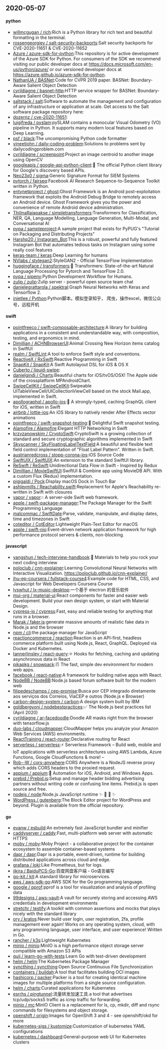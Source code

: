## 2020-05-07

#### python
* [willmcgugan / rich](https://github.com/willmcgugan/rich):Rich is a Python library for rich text and beautiful formatting in the terminal.
* [rossengeorgiev / salt-security-backports](https://github.com/rossengeorgiev/salt-security-backports):Salt security backports for CVE-2020-11651 & CVE-2020-11652
* [Azure / azure-sdk-for-python](https://github.com/Azure/azure-sdk-for-python):This repository is for active development of the Azure SDK for Python. For consumers of the SDK we recommend visiting our public developer docs at https://docs.microsoft.com/en-us/python/azure/ or our versioned developer docs at https://azure.github.io/azure-sdk-for-python.
* [NathanUA / BASNet](https://github.com/NathanUA/BASNet):Code for CVPR 2019 paper. BASNet: Boundary-Aware Salient Object Detection
* [cyrildiagne / basnet-http](https://github.com/cyrildiagne/basnet-http):HTTP service wrapper for BASNet: Boundary-Aware Salient Object Detection
* [saltstack / salt](https://github.com/saltstack/salt):Software to automate the management and configuration of any infrastructure or application at scale. Get access to the Salt software package repository here:
* [dozernz / cve-2020-11651](https://github.com/dozernz/cve-2020-11651):
* [luigifreda / pyslam](https://github.com/luigifreda/pyslam):pySLAM contains a monocular Visual Odometry (VO) pipeline in Python. It supports many modern local features based on Deep Learning.
* [psf / black](https://github.com/psf/black):The uncompromising Python code formatter
* [vineetjohn / daily-coding-problem](https://github.com/vineetjohn/daily-coding-problem):Solutions to problems sent by dailycodingproblem.com
* [cyrildiagne / screenpoint](https://github.com/cyrildiagne/screenpoint):Project an image centroid to another image using OpenCV
* [googleapis / google-api-python-client](https://github.com/googleapis/google-api-python-client):🐍
The official Python client library for Google's discovery based APIs.
* [Neo23x0 / sigma](https://github.com/Neo23x0/sigma):Generic Signature Format for SIEM Systems
* [pytorch / fairseq](https://github.com/pytorch/fairseq):Facebook AI Research Sequence-to-Sequence Toolkit written in Python.
* [entynetproject / ghost](https://github.com/entynetproject/ghost):Ghost Framework is an Android post-exploitation framework that exploits the Android Debug Bridge to remotely access an Android device. Ghost Framework gives you the power and convenience of remote Android device administration.
* [ThilinaRajapakse / simpletransformers](https://github.com/ThilinaRajapakse/simpletransformers):Transformers for Classification, NER, QA, Language Modelling, Language Generation, Multi-Modal, and Conversational AI
* [pypa / sampleproject](https://github.com/pypa/sampleproject):A sample project that exists for PyPUG's "Tutorial on Packaging and Distributing Projects"
* [Harshp20 / Instagram_Bot](https://github.com/Harshp20/Instagram_Bot):This is a robust, powerful and fully featured Instagram Bot that automates tedious tasks on Instagram using some really cool features
* [keras-team / keras](https://github.com/keras-team/keras):Deep Learning for humans
* [NVlabs / stylegan2](https://github.com/NVlabs/stylegan2):StyleGAN2 - Official TensorFlow Implementation
* [huggingface / transformers](https://github.com/huggingface/transformers):🤗
Transformers: State-of-the-art Natural Language Processing for Pytorch and TensorFlow 2.0.
* [pypa / pipenv](https://github.com/pypa/pipenv):Python Development Workflow for Humans.
* [zulip / zulip](https://github.com/zulip/zulip):Zulip server - powerful open source team chat
* [danielegrattarola / spektral](https://github.com/danielegrattarola/spektral):Graph Neural Networks with Keras and Tensorflow 2.
* [injetlee / Python](https://github.com/injetlee/Python):Python脚本。模拟登录知乎， 爬虫，操作excel，微信公众号，远程开机

#### swift
* [pointfreeco / swift-composable-architecture](https://github.com/pointfreeco/swift-composable-architecture):A library for building applications in a consistent and understandable way, with composition, testing, and ergonomics in mind.
* [Dimillian / ACHNBrowserUI](https://github.com/Dimillian/ACHNBrowserUI):Animal Crossing New Horizon items catalog in SwiftUI
* [realm / SwiftLint](https://github.com/realm/SwiftLint):A tool to enforce Swift style and conventions.
* [ReactiveX / RxSwift](https://github.com/ReactiveX/RxSwift):Reactive Programming in Swift
* [SnapKit / SnapKit](https://github.com/SnapKit/SnapKit):A Swift Autolayout DSL for iOS & OS X
* [Cuberto / liquid-swipe](https://github.com/Cuberto/liquid-swipe):
* [danielgindi / Charts](https://github.com/danielgindi/Charts):Beautiful charts for iOS/tvOS/OSX! The Apple side of the crossplatform MPAndroidChart.
* [SwipeCellKit / SwipeCellKit](https://github.com/SwipeCellKit/SwipeCellKit):Swipeable UITableViewCell/UICollectionViewCell based on the stock Mail.app, implemented in Swift.
* [apollographql / apollo-ios](https://github.com/apollographql/apollo-ios):📱
A strongly-typed, caching GraphQL client for iOS, written in Swift
* [airbnb / lottie-ios](https://github.com/airbnb/lottie-ios):An iOS library to natively render After Effects vector animations
* [pointfreeco / swift-snapshot-testing](https://github.com/pointfreeco/swift-snapshot-testing):📸
Delightful Swift snapshot testing.
* [Alamofire / Alamofire](https://github.com/Alamofire/Alamofire):Elegant HTTP Networking in Swift
* [krzyzanowskim / CryptoSwift](https://github.com/krzyzanowskim/CryptoSwift):CryptoSwift is a growing collection of standard and secure cryptographic algorithms implemented in Swift
* [Skyscanner / SkyFloatingLabelTextField](https://github.com/Skyscanner/SkyFloatingLabelTextField):A beautiful and flexible text field control implementation of "Float Label Pattern". Written in Swift.
* [austrianredcross / stopp-corona-ios](https://github.com/austrianredcross/stopp-corona-ios):iOS Source Code
* [SwiftUIX / SwiftUIX](https://github.com/SwiftUIX/SwiftUIX):An extension to the standard SwiftUI library.
* [ReSwift / ReSwift](https://github.com/ReSwift/ReSwift):Unidirectional Data Flow in Swift - Inspired by Redux
* [Dimillian / MovieSwiftUI](https://github.com/Dimillian/MovieSwiftUI):SwiftUI & Combine app using MovieDB API. With a custom Flux (Redux) implementation.
* [pigigaldi / Pock](https://github.com/pigigaldi/Pock):Display macOS Dock in Touch Bar
* [ashleymills / Reachability.swift](https://github.com/ashleymills/Reachability.swift):Replacement for Apple's Reachability re-written in Swift with closures
* [vapor / vapor](https://github.com/vapor/vapor):💧
A server-side Swift web framework.
* [apple / swift-package-manager](https://github.com/apple/swift-package-manager):The Package Manager for the Swift Programming Language
* [malcommac / SwiftDate](https://github.com/malcommac/SwiftDate):Parse, validate, manipulate, and display dates, time and timezones in Swift
* [coteditor / CotEditor](https://github.com/coteditor/CotEditor):Lightweight Plain-Text Editor for macOS
* [apple / swift-nio](https://github.com/apple/swift-nio):Event-driven network application framework for high performance protocol servers & clients, non-blocking.

#### javascript
* [yangshun / tech-interview-handbook](https://github.com/yangshun/tech-interview-handbook):💯
Materials to help you rock your next coding interview
* [poloclub / cnn-explainer](https://github.com/poloclub/cnn-explainer):Learning Convolutional Neural Networks with Interactive Visualization. https://poloclub.github.io/cnn-explainer/
* [jhu-ep-coursera / fullstack-course4](https://github.com/jhu-ep-coursera/fullstack-course4):Example code for HTML, CSS, and Javascript for Web Developers Coursera Course
* [lyswhut / lx-music-desktop](https://github.com/lyswhut/lx-music-desktop):一个基于 electron 的音乐软件
* [mui-org / material-ui](https://github.com/mui-org/material-ui):React components for faster and easier web development. Build your own design system, or start with Material Design.
* [cypress-io / cypress](https://github.com/cypress-io/cypress):Fast, easy and reliable testing for anything that runs in a browser.
* [Marak / faker.js](https://github.com/Marak/faker.js):generate massive amounts of realistic fake data in Node.js and the browser
* [npm / cli](https://github.com/npm/cli):the package manager for JavaScript
* [reactioncommerce / reaction](https://github.com/reactioncommerce/reaction):Reaction is an API-first, headless commerce platform built using Node.js, React, GraphQL. Deployed via Docker and Kubernetes.
* [tannerlinsley / react-query](https://github.com/tannerlinsley/react-query):⚛️
Hooks for fetching, caching and updating asynchronous data in React
* [pikapkg / snowpack](https://github.com/pikapkg/snowpack):☶ The fast, simple dev environment for modern web apps.
* [facebook / react-native](https://github.com/facebook/react-native):A framework for building native apps with React.
* [NodeBB / NodeBB](https://github.com/NodeBB/NodeBB):Node.js based forum software built for the modern web
* [filipedeschamps / cep-promise](https://github.com/filipedeschamps/cep-promise):Busca por CEP integrado diretamente aos serviços dos Correios, ViaCEP e outros (Node.js e Browser)
* [carbon-design-system / carbon](https://github.com/carbon-design-system/carbon):A design system built by IBM
* [goldbergyoni / nodebestpractices](https://github.com/goldbergyoni/nodebestpractices):✅
The Node.js best practices list (April 2020)
* [cyrildiagne / ar-facedoodle](https://github.com/cyrildiagne/ar-facedoodle):Doodle AR masks right from the browser with tensorflow.js
* [duo-labs / cloudmapper](https://github.com/duo-labs/cloudmapper):CloudMapper helps you analyze your Amazon Web Services (AWS) environments.
* [ReactTraining / react-router](https://github.com/ReactTraining/react-router):Declarative routing for React
* [serverless / serverless](https://github.com/serverless/serverless):⚡
Serverless Framework – Build web, mobile and IoT applications with serverless architectures using AWS Lambda, Azure Functions, Google CloudFunctions & more! –
* [Rob--W / cors-anywhere](https://github.com/Rob--W/cors-anywhere):CORS Anywhere is a NodeJS reverse proxy which adds CORS headers to the proxied request.
* [appium / appium](https://github.com/appium/appium):📱
Automation for iOS, Android, and Windows Apps.
* [prebid / Prebid.js](https://github.com/prebid/Prebid.js):Setup and manage header bidding advertising partners without writing code or confusing line items. Prebid.js is open source and free.
* [nodejs / node](https://github.com/nodejs/node):Node.js JavaScript runtime
✨
🐢
🚀
✨
* [WordPress / gutenberg](https://github.com/WordPress/gutenberg):The Block Editor project for WordPress and beyond. Plugin is available from the official repository.

#### go
* [evanw / esbuild](https://github.com/evanw/esbuild):An extremely fast JavaScript bundler and minifier
* [caddyserver / caddy](https://github.com/caddyserver/caddy):Fast, multi-platform web server with automatic HTTPS
* [moby / moby](https://github.com/moby/moby):Moby Project - a collaborative project for the container ecosystem to assemble container-based systems
* [dapr / dapr](https://github.com/dapr/dapr):Dapr is a portable, event-driven, runtime for building distributed applications across cloud and edge.
* [grafana / loki](https://github.com/grafana/loki):Like Prometheus, but for logs.
* [iikira / BaiduPCS-Go](https://github.com/iikira/BaiduPCS-Go):百度网盘客户端 - Go语言编写
* [go-kit / kit](https://github.com/go-kit/kit):A standard library for microservices.
* [aws / aws-sdk-go](https://github.com/aws/aws-sdk-go):AWS SDK for the Go programming language.
* [google / pprof](https://github.com/google/pprof):pprof is a tool for visualization and analysis of profiling data
* [99designs / aws-vault](https://github.com/99designs/aws-vault):A vault for securely storing and accessing AWS credentials in development environments
* [stretchr / testify](https://github.com/stretchr/testify):A toolkit with common assertions and mocks that plays nicely with the standard library
* [ory / kratos](https://github.com/ory/kratos):Never build user login, user registration, 2fa, profile management ever again! Works on any operating system, cloud, with any programming language, user interface, and user experience! Written in Go.
* [rancher / k3s](https://github.com/rancher/k3s):Lightweight Kubernetes
* [minio / minio](https://github.com/minio/minio):MinIO is a high performance object storage server compatible with Amazon S3 APIs
* [quii / learn-go-with-tests](https://github.com/quii/learn-go-with-tests):Learn Go with test-driven development
* [helm / helm](https://github.com/helm/helm):The Kubernetes Package Manager
* [syncthing / syncthing](https://github.com/syncthing/syncthing):Open Source Continuous File Synchronization
* [containers / buildah](https://github.com/containers/buildah):A tool that facilitates building OCI images
* [hashicorp / packer](https://github.com/hashicorp/packer):Packer is a tool for creating identical machine images for multiple platforms from a single source configuration.
* [helm / charts](https://github.com/helm/charts):Curated applications for Kubernetes
* [esrrhs / pingtunnel](https://github.com/esrrhs/pingtunnel):流量转发加速工具.a tool that advertises tcp/udp/socks5 traffic as icmp traffic for forwarding.
* [minio / mc](https://github.com/minio/mc):MinIO Client is a replacement for ls, cp, mkdir, diff and rsync commands for filesystems and object storage.
* [openshift / origin](https://github.com/openshift/origin):Images for OpenShift 3 and 4 - see openshift/okd for more
* [kubernetes-sigs / kustomize](https://github.com/kubernetes-sigs/kustomize):Customization of kubernetes YAML configurations
* [kubernetes / dashboard](https://github.com/kubernetes/dashboard):General-purpose web UI for Kubernetes clusters
